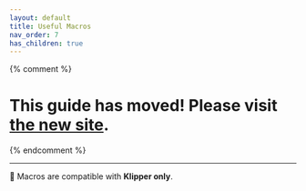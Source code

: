 ```yaml
---
layout: default
title: Useful Macros
nav_order: 7
has_children: true
---
```


{% comment %} 
# This guide has moved! Please visit [the new site](https://andrewellis93.github.io/Print-Tuning-Guide/).
{% endcomment %}

---
:dizzy: Macros are compatible with **Klipper only**.